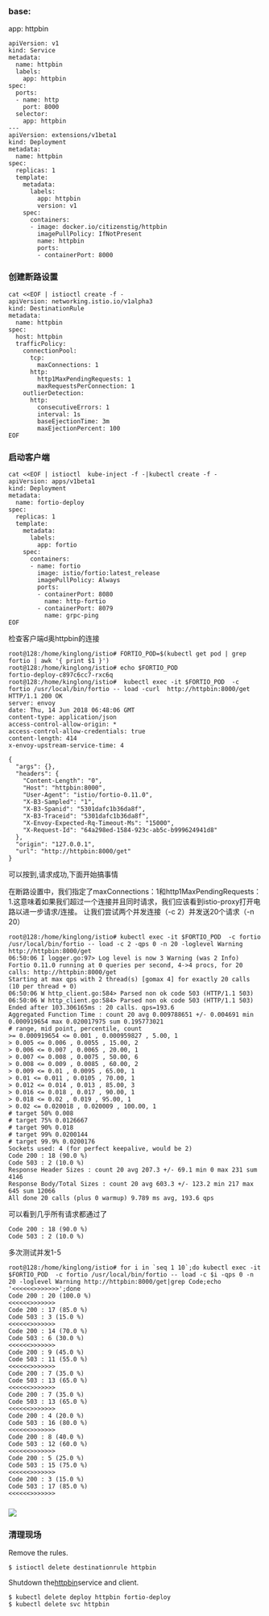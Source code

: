 ### base:

app: httpbin

```
apiVersion: v1
kind: Service
metadata:
  name: httpbin
  labels:
    app: httpbin
spec:
  ports:
  - name: http
    port: 8000
  selector:
    app: httpbin
---
apiVersion: extensions/v1beta1
kind: Deployment
metadata:
  name: httpbin
spec:
  replicas: 1
  template:
    metadata:
      labels:
        app: httpbin
        version: v1
    spec:
      containers:
      - image: docker.io/citizenstig/httpbin
        imagePullPolicy: IfNotPresent
        name: httpbin
        ports:
        - containerPort: 8000
```

### 创建断路设置

```
cat <<EOF | istioctl create -f -
apiVersion: networking.istio.io/v1alpha3
kind: DestinationRule
metadata:
  name: httpbin
spec:
  host: httpbin
  trafficPolicy:
    connectionPool:
      tcp:
        maxConnections: 1
      http:
        http1MaxPendingRequests: 1
        maxRequestsPerConnection: 1
    outlierDetection:
      http:
        consecutiveErrors: 1
        interval: 1s
        baseEjectionTime: 3m
        maxEjectionPercent: 100
EOF
```

### 启动客户端

```
cat <<EOF | istioctl  kube-inject -f -|kubectl create -f -
apiVersion: apps/v1beta1
kind: Deployment
metadata:
  name: fortio-deploy
spec:
  replicas: 1
  template:
    metadata:
      labels:
        app: fortio
    spec:
      containers:
      - name: fortio
        image: istio/fortio:latest_release
        imagePullPolicy: Always
        ports:
        - containerPort: 8080
          name: http-fortio
        - containerPort: 8079
          name: grpc-ping
EOF
```

检查客户端d奥httpbin的连接

```
root@128:/home/kinglong/istio# FORTIO_POD=$(kubectl get pod | grep fortio | awk '{ print $1 }')
root@128:/home/kinglong/istio# echo $FORTIO_POD
fortio-deploy-c897c6cc7-rxc6q
root@128:/home/kinglong/istio#  kubectl exec -it $FORTIO_POD  -c fortio /usr/local/bin/fortio -- load -curl  http://httpbin:8000/get
HTTP/1.1 200 OK
server: envoy
date: Thu, 14 Jun 2018 06:48:06 GMT
content-type: application/json
access-control-allow-origin: *
access-control-allow-credentials: true
content-length: 414
x-envoy-upstream-service-time: 4

{
  "args": {},
  "headers": {
    "Content-Length": "0",
    "Host": "httpbin:8000",
    "User-Agent": "istio/fortio-0.11.0",
    "X-B3-Sampled": "1",
    "X-B3-Spanid": "5301dafc1b36da8f",
    "X-B3-Traceid": "5301dafc1b36da8f",
    "X-Envoy-Expected-Rq-Timeout-Ms": "15000",
    "X-Request-Id": "64a298ed-1584-923c-ab5c-b999624941d8"
  },
  "origin": "127.0.0.1",
  "url": "http://httpbin:8000/get"
}
```

可以按到,请求成功,下面开始搞事情

在断路设置中，我们指定了maxConnections：1和http1MaxPendingRequests：1.这意味着如果我们超过一个连接并且同时请求，我们应该看到istio-proxy打开电路以进一步请求/连接。 让我们尝试两个并发连接（-c 2）并发送20个请求（-n 20）

```
root@128:/home/kinglong/istio# kubectl exec -it $FORTIO_POD  -c fortio /usr/local/bin/fortio -- load -c 2 -qps 0 -n 20 -loglevel Warning http://httpbin:8000/get
06:50:06 I logger.go:97> Log level is now 3 Warning (was 2 Info)
Fortio 0.11.0 running at 0 queries per second, 4->4 procs, for 20 calls: http://httpbin:8000/get
Starting at max qps with 2 thread(s) [gomax 4] for exactly 20 calls (10 per thread + 0)
06:50:06 W http_client.go:584> Parsed non ok code 503 (HTTP/1.1 503)
06:50:06 W http_client.go:584> Parsed non ok code 503 (HTTP/1.1 503)
Ended after 103.306165ms : 20 calls. qps=193.6
Aggregated Function Time : count 20 avg 0.009788651 +/- 0.004691 min 0.000919654 max 0.020017975 sum 0.195773021
# range, mid point, percentile, count
>= 0.000919654 <= 0.001 , 0.000959827 , 5.00, 1
> 0.005 <= 0.006 , 0.0055 , 15.00, 2
> 0.006 <= 0.007 , 0.0065 , 20.00, 1
> 0.007 <= 0.008 , 0.0075 , 50.00, 6
> 0.008 <= 0.009 , 0.0085 , 60.00, 2
> 0.009 <= 0.01 , 0.0095 , 65.00, 1
> 0.01 <= 0.011 , 0.0105 , 70.00, 1
> 0.012 <= 0.014 , 0.013 , 85.00, 3
> 0.016 <= 0.018 , 0.017 , 90.00, 1
> 0.018 <= 0.02 , 0.019 , 95.00, 1
> 0.02 <= 0.020018 , 0.020009 , 100.00, 1
# target 50% 0.008
# target 75% 0.0126667
# target 90% 0.018
# target 99% 0.0200144
# target 99.9% 0.0200176
Sockets used: 4 (for perfect keepalive, would be 2)
Code 200 : 18 (90.0 %)
Code 503 : 2 (10.0 %)
Response Header Sizes : count 20 avg 207.3 +/- 69.1 min 0 max 231 sum 4146
Response Body/Total Sizes : count 20 avg 603.3 +/- 123.2 min 217 max 645 sum 12066
All done 20 calls (plus 0 warmup) 9.789 ms avg, 193.6 qps
```

可以看到几乎所有请求都通过了

```
Code 200 : 18 (90.0 %)
Code 503 : 2 (10.0 %)
```

多次测试并发1-5

    root@128:/home/kinglong/istio# for i in `seq 1 10`;do kubectl exec -it $FORTIO_POD  -c fortio /usr/local/bin/fortio -- load -c $i -qps 0 -n 20 -loglevel Warning http://httpbin:8000/get|grep Code;echo '<<<<<<>>>>>>>';done
    Code 200 : 20 (100.0 %)
    <<<<<<>>>>>>>
    Code 200 : 17 (85.0 %)
    Code 503 : 3 (15.0 %)
    <<<<<<>>>>>>>
    Code 200 : 14 (70.0 %)
    Code 503 : 6 (30.0 %)
    <<<<<<>>>>>>>
    Code 200 : 9 (45.0 %)
    Code 503 : 11 (55.0 %)
    <<<<<<>>>>>>>
    Code 200 : 7 (35.0 %)
    Code 503 : 13 (65.0 %)
    <<<<<<>>>>>>>
    Code 200 : 7 (35.0 %)
    Code 503 : 13 (65.0 %)
    <<<<<<>>>>>>>
    Code 200 : 4 (20.0 %)
    Code 503 : 16 (80.0 %)
    <<<<<<>>>>>>>
    Code 200 : 8 (40.0 %)
    Code 503 : 12 (60.0 %)
    <<<<<<>>>>>>>
    Code 200 : 5 (25.0 %)
    Code 503 : 15 (75.0 %)
    <<<<<<>>>>>>>
    Code 200 : 3 (15.0 %)
    Code 503 : 17 (85.0 %)
    <<<<<<>>>>>>>

### ![](../assets/testCODEimport.png)

### 

### 清理现场

Remove the rules.

```
$ istioctl delete destinationrule httpbin
```

Shutdown the[httpbin](https://github.com/istio/istio/tree/release-0.8/samples/httpbin)service and client.

```
$ kubectl delete deploy httpbin fortio-deploy
$ kubectl delete svc httpbin
```



